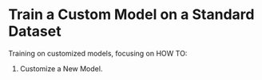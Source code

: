 # Train a Custom Model on a Standard Dataset

Training on customized models, focusing on HOW TO:
1) Customize a New Model.
